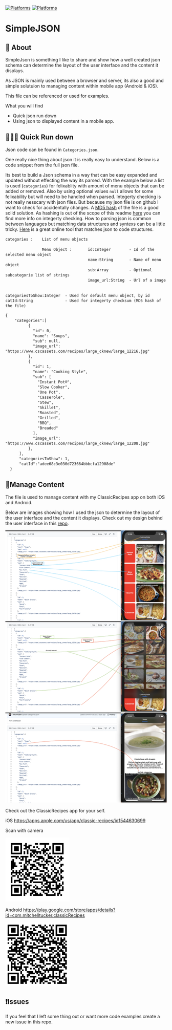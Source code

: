 
[![Platforms](https://img.shields.io/badge/Simple-JSON-brightgreen)]()
[![Platforms](https://img.shields.io/badge/License-GNU%20-blue)]()



#  SimpleJSON 


## 📑 About

SimpleJson is something I like to share and show how a well created json schema can determine the layout of the user interface and the content it displays.

As JSON is mainly used between a browser and server, its also a good and simple solutuion to managing content within mobile app (Android & iOS).

This file can be referenced or used for examples.

What you will find
- Quick json run down
- Using json to displayed content in a mobile app.


## 🏃🏽‍♂️ Quick Run down

Json code can be found in `Categories.json`.

One really nice thing about json it is really easy to understand. Below is a code snippet from the full json file.

Its best to build a Json schema in a way that can be easy expanded and updated without effecting the way its parsed. With the example below a list is used  (`categories`)  for felixablity with amount of menu objects that can be added or removed. Also by using optional values `null` allows for some felixability but will need to be handled when parsed. Integerty checking is not really nesscary with json files. But because my json file is on github I want to check for accidentally changes. A [MD5 hash](https://en.wikipedia.org/wiki/MD5) of the file is a good solid solution. As hashing is out of the scope of this readme [here](https://stackoverflow.com/questions/30610545/checking-json-file-integrity) you can find more info on integerty checking. How to parsing json is common between languages but matching data structures and syntexs can be a little tricky. [Here](https://quicktype.io/) is a great online tool that matches json to code structures.

    categories :    List of menu objects
    
                    Menu Object :       id:Integer        - Id of the selected menu object
                                        name:String       - Name of menu object
                                        sub:Array         - Optional subcategorie list of strings 
                                        image_url:String  - Url of a image 


    categoriesToShow:Integer  - Used for default menu object, by id 
    catId:String              - Used for integerty checksum (MD5 hash of the file)


```
{
    "categories":[
          {
            "id": 0,
            "name": "Soups",
            "sub": null,
            "image_url": "https://www.cscassets.com/recipes/large_cknew/large_12216.jpg"
          },
          {
            "id": 1,
            "name": "Cooking Style",
            "sub": [
              "Instant Pot®",
              "Slow Cooker",
              "One Pot",
              "Casserole",
              "Stew",
              "Skillet",
              "Roasted",
              "Grilled",
              "BBQ",
              "Breaded"
            ],
            "image_url": "https://www.cscassets.com/recipes/large_cknew/large_12208.jpg"
          },
      ],
      "categoriesToShow": 1,
      "catId":"adee68c3e030d723664bbbcfa12908de"
  }
```
## 📱Manage Content

The file is used to manage content with my ClassicRecipes app on both iOS and Android.

Below are images showing how I used the json to determine the layout of the user interface and the content it displays. Check out my design behind the user interface in this [repo](https://github.com/MitchTODO/Recipes).

![alt text](readmeAssets/example1.png "Example 1")
![alt text](readmeAssets/example2.png "Example 2")
![alt text](readmeAssets/example3.png "Exmaple 3")


Check out the ClassicRecipes app for your self.

iOS
https://apps.apple.com/us/app/classic-recipes/id1544630699

Scan with camera 

![alt text](readmeAssets/apple.png "Apple QR")

Android 
https://play.google.com/store/apps/details?id=com.mitchelltucker.classicRecipes

![alt text](readmeAssets/android.png "Android QR")

## ❗️Issues  

If you feel that I left some thing out or want more code examples create a new issue in this repo. 








